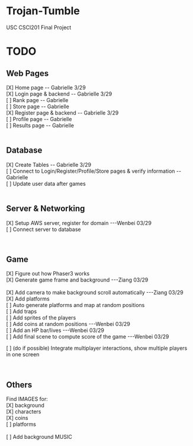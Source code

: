 # Trojan-Tumble
USC CSCI201 Final Project

**TODO**
========

## **Web Pages**<br>
[X] Home page -- Gabrielle 3/29 <br>
[X] Login page & backend -- Gabrielle 3/29<br>
[ ] Rank page -- Gabrielle <br>
[ ] Store page -- Gabrielle <br>
[X] Register page & backend  -- Gabrielle 3/29<br>
[ ] Profile page -- Gabrielle <br>
[ ] Results page -- Gabrielle <br>
<br>

## **Database**<br>
[X] Create Tables -- Gabrielle 3/29 <br>
[ ] Connect to Login/Register/Profile/Store pages & verify information -- Gabrielle <br>
[ ] Update user data after games<br>
<br>

## **Server & Networking**<br>
[X] Setup AWS server, register for domain ---Wenbei 03/29 <br>
[ ] Connect server to database<br>

<br>

## **Game**<br>
[X] Figure out how Phaser3 works<br>
[X] Generate game frame and background ---Ziang 03/29<br>  
[X] Add camera to make background scroll automatically ---Ziang 03/29<br>
[X] Add platforms<br>
[ ] Auto generate platforms and map at random positions<br>
[ ] Add traps<br>
[ ] Add sprites of the players<br>
[ ] Add coins at random positions ---Wenbei 03/29<br> 
[ ] Add an HP bar/lives ---Wenbei 03/29 <br>
[ ] Add final scene to compute score of the game ---Wenbei 03/29 <br>

[ ] (do if possible) Integrate multiplayer interactions, show multiple players in one screen<br>

<br>

## **Others**<br> 
Find IMAGES for:<br>
[X] background<br>
[X] characters<br>
[X] coins<br>
[ ] platforms<br>
<br>
[ ] Add background MUSIC<br>

